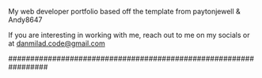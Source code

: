 My web developer portfolio based off the template from paytonjewell & Andy8647

If you are interesting in working with me, reach out to me on my socials or at danmilad.code@gmail.com

#################################################################
